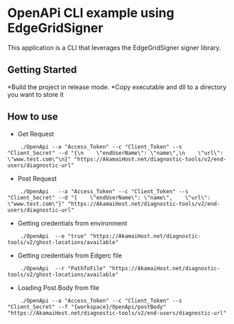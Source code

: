 # OpenAPi CLI example using EdgeGridSigner 

This application is a CLI that leverages the EdgeGridSigner signer library.

## Getting Started

*Build the project in release mode.
*Copy executable and dll to a directory you want to store it

## How to use

* Get Request
```
    ./OpenApi --a "Access_Token" --c "Client_Token" --s  "Client_Secret" --d "{\n    \"endUserName\": \"name\",\n    \"url\": \"www.test.com\"\n}" "https://AkamaiHost.net/diagnostic-tools/v2/end-users/diagnostic-url"
```

* Post Request
```
    ./OpenApi   --a "Access_Token" --c "Client_Token" --s  "Client_Secret" --d "{    \"endUserName\": \"name\",    \"url\": \"www.test.com\"}" "https://AkamaiHost.net/diagnostic-tools/v2/end-users/diagnostic-url"
```

* Getting credentials from environment
```
    ./OpenApi  --e "true" "https://AkamaiHost.net/diagnostic-tools/v2/ghost-locations/available"
```

* Getting credentials from Edgerc file
```
    ./OpenApi  --r "PathToFile" "https://AkamaiHost.net/diagnostic-tools/v2/ghost-locations/available"
```

* Loading Post Body from file
```
    ./OpenApi --a "Access_Token" --c "Client_Token" --s "Client_Secret" --f "{workspace}/OpenApi/postBody" "https://AkamaiHost.net/diagnostic-tools/v2/end-users/diagnostic-url"
```